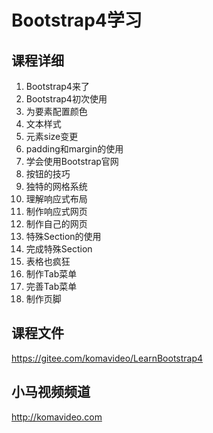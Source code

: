 Bootstrap4学习
=============

## 课程详细

1. Bootstrap4来了
2. Bootstrap4初次使用
3. 为要素配置颜色
4. 文本样式
5. 元素size变更
6. padding和margin的使用
7. 学会使用Bootstrap官网
8. 按钮的技巧
9. 独特的网格系统
10. 理解响应式布局
11. 制作响应式网页
12. 制作自己的网页
13. 特殊Section的使用
14. 完成特殊Section
15. 表格也疯狂
16. 制作Tab菜单
17. 完善Tab菜单
18. 制作页脚

## 课程文件

https://gitee.com/komavideo/LearnBootstrap4

## 小马视频频道

http://komavideo.com
